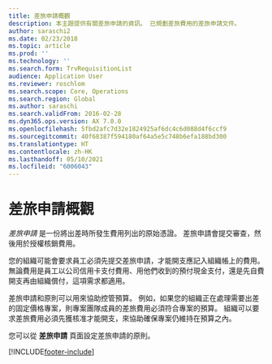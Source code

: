 ```yaml
---
title: 差旅申請概觀
description: 本主題提供有關差旅申請的資訊。 已規劃差旅費用的差旅申請文件。
author: saraschi2
ms.date: 02/23/2018
ms.topic: article
ms.prod: ''
ms.technology: ''
ms.search.form: TrvRequisitionList
audience: Application User
ms.reviewer: roschlom
ms.search.scope: Core, Operations
ms.search.region: Global
ms.author: saraschi
ms.search.validFrom: 2016-02-28
ms.dyn365.ops.version: AX 7.0.0
ms.openlocfilehash: 5fbd2afc7d32e1824925af6dc4c6d088d4f6ccf9
ms.sourcegitcommit: 40f68387f594180af64a5e5c748b6efa188bd300
ms.translationtype: HT
ms.contentlocale: zh-HK
ms.lasthandoff: 05/10/2021
ms.locfileid: "6006043"
---
```

# <a name="travel-requisitions-overview"></a>差旅申請概觀

*差旅申請* 是一份將出差時所發生費用列出的原始憑證。 差旅申請會提交審查，然後用於授權核銷費用。

您的組織可能會要求員工必須先提交差旅申請，才能開支應記入組織帳上的費用。 無論費用是員工以公司信用卡支付費用、用他們收到的預付現金支付，還是先自費開支再由組織償付，這項需求都適用。

差旅申請和原則可以用來協助控管預算。 例如，如果您的組織正在處理需要出差的固定價格專案，則專案團隊成員的差旅費用必須符合專案的預算。 組織可以要求差旅費用必須先獲核准才能開支，來協助確保專案仍維持在預算之內。

您可以從 **差旅申請** 頁面設定差旅申請的原則。


[!INCLUDE[footer-include](../includes/footer-banner.md)]